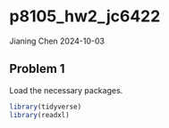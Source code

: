 p8105_hw2_jc6422
================
Jianing Chen
2024-10-03

## Problem 1

Load the necessary packages.

``` r
library(tidyverse)
library(readxl)
```
